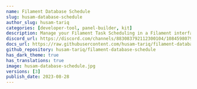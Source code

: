 ```yaml
---
name: Filament Database Schedule
slug: husam-database-schedule
author_slug: husam-tariq
categories: [developer-tool, panel-builder, kit]
description: Manage your Filament Task Scheduling in a Filament interface and save schedules to the database.
discord_url: https://discord.com/channels/883083792112300104/1084598079442919554
docs_url: https://raw.githubusercontent.com/husam-tariq/filament-database-schedule/v2.0.0/README.md
github_repository: husam-tariq/filament-database-schedule
has_dark_theme: true
has_translations: true
image: husam-database-schedule.jpg
versions: [3]
publish_date: 2023-08-28
---
```

